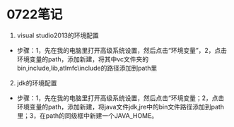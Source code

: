 # 0722笔记
1. visual studio2013的环境配置

 * 步骤：1，先在我的电脑里打开高级系统设置，然后点击“环境变量”，2，点击环境变量的path，添加新建，将其中vc文件夹的bin,include,lib,atlmfc\include的路径添加到path里


2. jdk的环境配置

 * 步骤：1，先在我的电脑里打开高级系统设置，然后点击“环境变量；2，点击环境变量的path，添加新建，将java文件jdk,jre中的bin文件路径添加到path里；3，在path的同级框中新建一个JAVA_HOME。